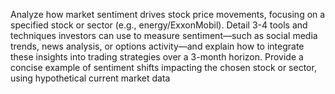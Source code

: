 Analyze how market sentiment drives stock price movements, focusing on a specified stock or sector (e.g., energy/ExxonMobil). Detail 3-4 tools and techniques investors can use to measure sentiment—such as social media trends, news analysis, or options activity—and explain how to integrate these insights into trading strategies over a 3-month horizon. Provide a concise example of sentiment shifts impacting the chosen stock or sector, using hypothetical current market data